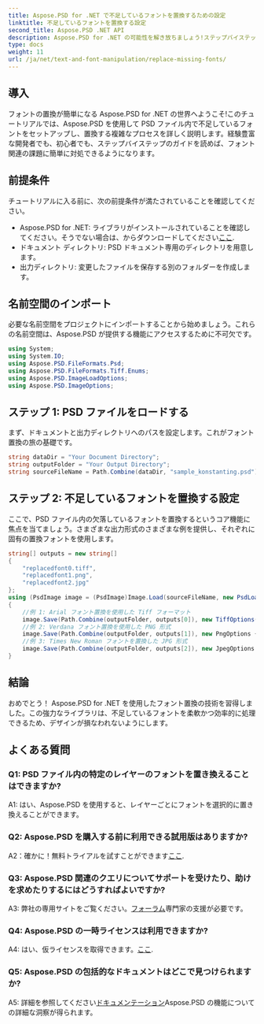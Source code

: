 ```yaml
---
title: Aspose.PSD for .NET で不足しているフォントを置換するための設定
linktitle: 不足しているフォントを置換する設定
second_title: Aspose.PSD .NET API
description: Aspose.PSD for .NET の可能性を解き放ちましょう!ステップバイステップのガイドで、不足しているフォントをシームレスに置き換える方法を学びましょう。今すぐあなたのデザインゲームを向上させましょう。
type: docs
weight: 11
url: /ja/net/text-and-font-manipulation/replace-missing-fonts/
---
```

## 導入
フォントの置換が簡単になる Aspose.PSD for .NET の世界へようこそ!このチュートリアルでは、Aspose.PSD を使用して PSD ファイル内で不足しているフォントをセットアップし、置換する複雑なプロセスを詳しく説明します。経験豊富な開発者でも、初心者でも、ステップバイステップのガイドを読めば、フォント関連の課題に簡単に対処できるようになります。
## 前提条件
チュートリアルに入る前に、次の前提条件が満たされていることを確認してください。
-  Aspose.PSD for .NET: ライブラリがインストールされていることを確認してください。そうでない場合は、からダウンロードしてください[ここ](https://releases.aspose.com/psd/net/).
- ドキュメント ディレクトリ: PSD ドキュメント専用のディレクトリを用意します。
- 出力ディレクトリ: 変更したファイルを保存する別のフォルダーを作成します。
## 名前空間のインポート
必要な名前空間をプロジェクトにインポートすることから始めましょう。これらの名前空間は、Aspose.PSD が提供する機能にアクセスするために不可欠です。
```csharp
using System;
using System.IO;
using Aspose.PSD.FileFormats.Psd;
using Aspose.PSD.FileFormats.Tiff.Enums;
using Aspose.PSD.ImageLoadOptions;
using Aspose.PSD.ImageOptions;
```
## ステップ 1: PSD ファイルをロードする
まず、ドキュメントと出力ディレクトリへのパスを設定します。これがフォント置換の旅の基礎です。
```csharp
string dataDir = "Your Document Directory";
string outputFolder = "Your Output Directory";
string sourceFileName = Path.Combine(dataDir, "sample_konstanting.psd");
```
## ステップ 2: 不足しているフォントを置換する設定
ここで、PSD ファイル内の欠落しているフォントを置換するというコア機能に焦点を当てましょう。さまざまな出力形式のさまざまな例を提供し、それぞれに固有の置換フォントを使用します。
```csharp
string[] outputs = new string[]
{
    "replacedfont0.tiff",
    "replacedfont1.png",
    "replacedfont2.jpg"
};
using (PsdImage image = (PsdImage)Image.Load(sourceFileName, new PsdLoadOptions()))
{
    //例 1: Arial フォント置換を使用した Tiff フォーマット
    image.Save(Path.Combine(outputFolder, outputs[0]), new TiffOptions(TiffExpectedFormat.TiffJpegRgb) { DefaultReplacementFont = "Arial" });
    //例 2: Verdana フォント置換を使用した PNG 形式
    image.Save(Path.Combine(outputFolder, outputs[1]), new PngOptions { DefaultReplacementFont = "Verdana" });
    //例 3: Times New Roman フォントを置換した JPG 形式
    image.Save(Path.Combine(outputFolder, outputs[2]), new JpegOptions { DefaultReplacementFont = "Times New Roman" });
}
```
## 結論

おめでとう！ Aspose.PSD for .NET を使用したフォント置換の技術を習得しました。この強力なライブラリは、不足しているフォントを柔軟かつ効率的に処理できるため、デザインが損なわれないようにします。

## よくある質問

### Q1: PSD ファイル内の特定のレイヤーのフォントを置き換えることはできますか?

A1: はい、Aspose.PSD を使用すると、レイヤーごとにフォントを選択的に置き換えることができます。

### Q2: Aspose.PSD を購入する前に利用できる試用版はありますか?

 A2：確かに！無料トライアルを試すことができます[ここ](https://releases.aspose.com/).

### Q3: Aspose.PSD 関連のクエリについてサポートを受けたり、助けを求めたりするにはどうすればよいですか?

 A3: 弊社の専用サイトをご覧ください。[フォーラム](https://forum.aspose.com/c/psd/34)専門家の支援が必要です。

### Q4: Aspose.PSD の一時ライセンスは利用できますか?

 A4: はい、仮ライセンスを取得できます。[ここ](https://purchase.aspose.com/temporary-license/).

### Q5: Aspose.PSD の包括的なドキュメントはどこで見つけられますか?

 A5: 詳細を参照してください[ドキュメンテーション](https://reference.aspose.com/psd/net/)Aspose.PSD の機能についての詳細な洞察が得られます。